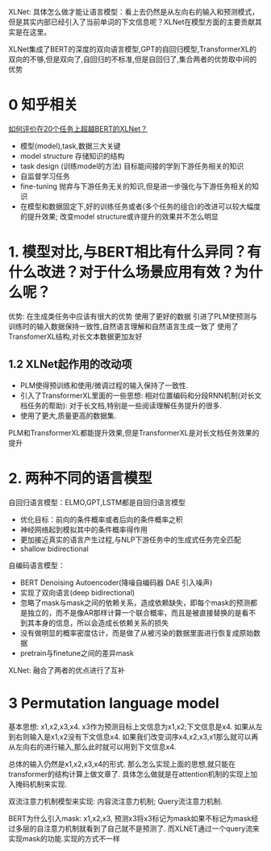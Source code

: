 XLNet: 具体怎么做才能让语言模型：看上去仍然是从左向右的输入和预测模式，但是其实内部已经引入了当前单词的下文信息呢？XLNet在模型方面的主要贡献其实是在这里。

XLNet集成了BERT的深度的双向语言模型,GPT的自回归模型,TransformerXL的
双向的不够,但是双向了,自回归的不标准,但是自回归了,集合两者的优势取中间的优势

# 0 知乎相关
[如何评价在20个任务上超越BERT的XLNet？](https://www.zhihu.com/question/330307904)
- 模型(model),task,数据三大关键
- model structure  存储知识的结构
- task design (训练model的方法) 目标能间接的学到下游任务相关的知识
- 自监督学习任务
- fine-tuning 抛弃与下游任务无关的知识,但是进一步强化与下游任务相关的知识
- 在模型和数据固定下,好的训练任务或者(多个任务的组合)的改进可以较大幅度的提升效果; 改变model structure或许提升的效果并不怎么明显

# 1. 模型对比,与BERT相比有什么异同？有什么改进？对于什么场景应用有效？为什么呢？
优势: 在生成类任务中应该有很大的优势
使用了更好的数据
引进了PLM使预测与训练时的输入数据保持一致性,自然语言理解和自然语言生成一致了 
使用了TransfomerXL结构,对长文本数据更加友好

## 1.2 XLNet起作用的改动项
- PLM使得预训练和使用/微调过程的输入保持了一致性.
- 引入了TransformerXL里面的一些思想: 相对位置编码和分段RNN机制(对长文档任务的帮助): 对于长文档,特别是一些阅读理解任务提升的很多.
- 使用了更大,质量更高的数据集.

PLM和TransformerXL都能提升效果,但是TransformerXL是对长文档任务效果的提升

# 2. 两种不同的语言模型
自回归语言模型：ELMO,GPT,LSTM都是自回归语言模型
- 优化目标：前向的条件概率或者后向的条件概率之积
- 神经网络起到模拟其中的条件概率得作用
- 更加接近真实的语言产生过程,与NLP下游任务中的生成式任务完全匹配
- shallow bidirectional

自编码语言模型：
- BERT Denoising Autoencoder(降噪自编码器 DAE  引入噪声)
- 实现了双向语言(deep bidirectional)
- 忽略了mask与mask之间的依赖关系，造成依赖缺失，即每个mask的预测都是独立的，而不是像AR那样计算一个联合概率，而且是被直接替换的是看不到其本身的信息，所以会造成长依赖关系的损失
- 没有做明显的概率密度估计，而是做了从被污染的数据里面进行恢复成原始数据
- pretrain与finetune之间的差异mask

XLNet: 融合了两者的优点进行了互补

# 3 Permutation language model
基本思想: x1,x2,x3,x4. x3作为预测目标上文信息为x1,x2;下文信息是x4. 如果从左到右则输入是x1,x2没有下文信息x4. 如果我们改变词序x4,x2,x3,x1那么就可以再从左向右的进行输入,那么此时就可以用到下文信息x4.

总体的输入仍然是x1,x2,x3,x4的形式. 那么怎么实现上面的思想,就只能在transformer的结构计算上做文章了. 具体怎么做就是在attention机制的实现上加入掩码机制来实现.

双流注意力机制模型来实现: 内容流注意力机制; Query流注意力机制.

BERT为什么引入mask: x1,x2,x3, 预测x3将x3标记为mask如果不标记为mask经过多层的自注意力机制就看到了自己就不是预测了.
而XLNET通过一个query流来实现mask的功能.实现的方式不一样

